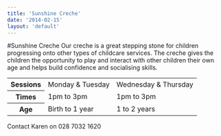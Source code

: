 ```yaml
---
title: 'Sunshine Creche'
date: '2014-02-15'
layout: 'default'
---
```

#Sunshine Creche
Our creche is a great stepping stone for children progressing onto other types of childcare services.  The creche gives the children the opportunity to play and interact with other children their own age and helps build confidence and socialising skills.  

<table id="creche-sessions">
	<tr>
		<th>Sessions</th>
		<td>Monday &amp; Tuesday</td>
		<td>Wednesday &amp; Thursday</td>
	</tr>
	<tr>
		<th>Times</th>
		<td>1pm to 3pm</td>
		<td>1pm to 3pm</td>
	</tr>
	<tr>
		<th>Age</th>
		<td>Birth to 1 year</td>
		<td>1 to 2 years</td>
	</tr>
</table>

Contact Karen on 028 7032 1620
